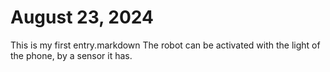 # August 23, 2024
This is my first entry.markdown
The robot can be activated with the light of the phone, by a sensor it has.
